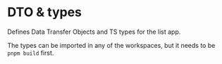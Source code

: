 # DTO & types

Defines Data Transfer Objects and TS types for the list app.

The types can be imported in any of the workspaces, but it needs to be `pnpm build` first.
